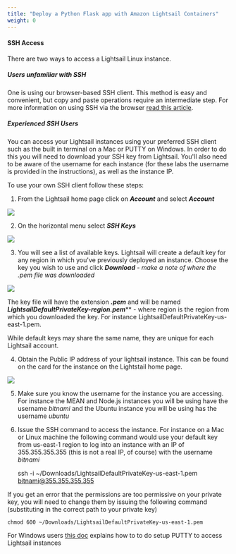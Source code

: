 ```yaml
---
title: "Deploy a Python Flask app with Amazon Lightsail Containers"
weight: 0
---
```


#### SSH Access

There are two ways to access a Lightsail Linux instance. 

##### Users unfamiliar with SSH
One is using our browser-based SSH client. This method is easy and convenient, but copy and paste operations require an intermediate step. For more information on using SSH via the browser <a href="https://lightsail.aws.amazon.com/ls/docs/en/articles/lightsail-how-to-connect-to-your-instance-virtual-private-server" target="_blank">read this article</a>.

##### Experienced SSH Users

You can access your Lightsail instances using your preferred SSH client such as the built in terminal on a Mac or PUTTY on Windows. In order to do this you will need to download your SSH key from Lightsail. You'll also need to be aware of the username for each instance (for these labs the username is provided in the instructions), as well as the instance IP. 

To use your own SSH client follow these steps:

1) From the Lightsail home page click on ***Account*** and select ***Account***

![](../../images/account.jpg?classes=border)

2) On the horizontal menu select ***SSH Keys***

![](../../images/keys.jpg?classes=border)

3) You will see a list of available keys. Lightsail will create a default key for any region in which you've previously deployed an instance. Choose the key you wish to use and click ***Download*** - *make a note of where the .pem file was downloaded* 

![](../../images/download.jpg?classes=border)

The key file will have the extension ***.pem*** and will be named ***LightsailDefaultPrivateKey-region.pem***** - where region is the region from which you downloaded the key. For instance LightsailDefaultPrivateKey-us-east-1.pem.

While default keys may share the same name, they are unique for each Lightsail account. 

4) Obtain the Public IP address of your lightsail instance. This can be found on the card for the instance on the Lightstail home page. 

![](../../images/mean-ip.jpg?classes=border) 

5) Make sure you know the username for the instance you are accessing. For instance the MEAN and Node.js instances you will be using have the username *bitnami* and the Ubuntu instance you will be using has the username *ubuntu*

6) Issue the SSH command to access the instance. For instance on a Mac or Linux machine the following command would use your default key from us-east-1 region to log into an instance with an IP of 355.355.355.355 (this is not a real IP, of course) with the username *bitnami*

    ssh -i ~/Downloads/LightsailDefaultPrivateKey-us-east-1.pem bitnami@355.355.355.355

If you get an error that the permissions are too permissive on your private key, you will need to change them by issuing the following command (substituting in the correct path to your private key)

    chmod 600 ~/Downloads/LightsailDefaultPrivateKey-us-east-1.pem

For Windows users <a href="https://lightsail.aws.amazon.com/ls/docs/en/articles/lightsail-how-to-set-up-putty-to-connect-using-ssh" target="_blank">this doc</a> explains how to to do setup PUTTY to access Lightsail instances

